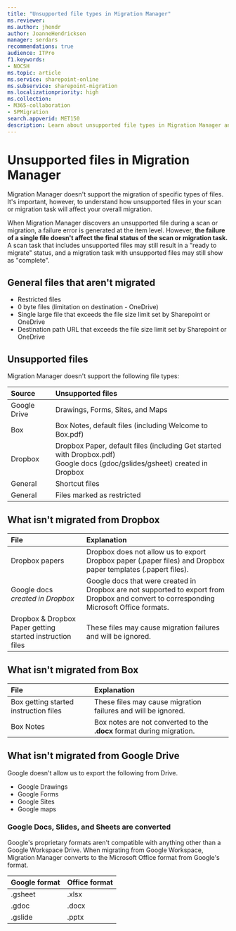 ```yaml
---
title: "Unsupported file types in Migration Manager"
ms.reviewer: 
ms.author: jhendr
author: JoanneHendrickson
manager: serdars
recommendations: true
audience: ITPro
f1.keywords:
- NOCSH
ms.topic: article
ms.service: sharepoint-online
ms.subservice: sharepoint-migration
ms.localizationpriority: high
ms.collection: 
- M365-collaboration
- SPMigration
search.appverid: MET150
description: Learn about unsupported file types in Migration Manager and how they affect your overall migration.
---
```


# Unsupported files in Migration Manager

Migration Manager doesn't support the migration of specific types of files. It's important, however, to understand how unsupported files in your scan or migration task will affect your overall migration.

When Migration Manager discovers an unsupported file during a scan or migration, a failure error is generated at the item level. However, **the failure of a single file doesn't affect the final status of the scan or migration task.**  A scan task that includes unsupported files may still result in a "ready to migrate" status, and a migration task with unsupported files may still show as "complete". 

## General files that aren't migrated

- Restricted files
- 0 byte files (limitation on destination - OneDrive)
- Single large file that exceeds the file size limit set by Sharepoint or OneDrive
- Destination path URL that exceeds the file size limit set by Sharepoint or OneDrive


## Unsupported files

Migration Manager doesn't support the following file types: 

|Source|Unsupported files|
|:-----|:-----|
|Google Drive|Drawings, Forms, Sites, and Maps|
|Box| Box Notes, default files (including Welcome to Box.pdf)|
|Dropbox|Dropbox Paper, default files (including Get started with Dropbox.pdf)</br>Google docs (gdoc/gslides/gsheet) created in Dropbox|
|General|Shortcut files|
|General|Files marked as restricted|

## What isn't migrated from Dropbox

|File|Explanation|
|:-----|:-----
|Dropbox papers| Dropbox does not allow us to export Dropbox paper (.paper files) and Dropbox paper templates (.papert files).|
|Google docs *created in Dropbox*|Google docs that were created in Dropbox are not supported to export from Dropbox and convert to corresponding Microsoft Office formats.|
|Dropbox & Dropbox Paper getting started instruction files|These files may cause migration failures and will be ignored.|


## What isn't migrated from Box

|File|Explanation|
|:-----|:-----
|Box getting started instruction files|These files may cause migration failures and will be ignored.|
|Box Notes|Box notes are not converted to the **.docx** format during migration.


## What isn't migrated from Google Drive

Google doesn't allow us to export the following from Drive.

- Google Drawings
- Google Forms
- Google Sites
- Google maps

### Google Docs, Slides, and Sheets are converted

Google's proprietary formats aren't compatible with anything other than a Google Workspace Drive. When migrating from Google Workspace, Migration Manager converts to the Microsoft Office format from Google's format.

|Google format|Office format|
|:-----|:-----|
|.gsheet|.xlsx|
|.gdoc|.docx|
|.gslide|.pptx|